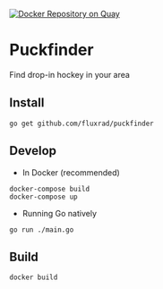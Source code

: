 [![Docker Repository on Quay](https://quay.io/repository/fluxrad/puckfinder/status "Docker Repository on Quay")](https://quay.io/repository/fluxrad/puckfinder)

Puckfinder
==========

Find drop-in hockey in your area

## Install

```
go get github.com/fluxrad/puckfinder
```

## Develop

* In Docker (recommended)

```
docker-compose build
docker-compose up
```

* Running Go natively

```
go run ./main.go
```

## Build

```
docker build
```
